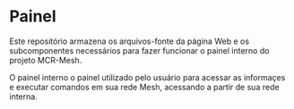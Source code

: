 # Painel

Este repositório armazena os arquivos-fonte da página Web e os subcomponentes necessários para fazer funcionar o painel interno do projeto MCR-Mesh. 

O painel interno o painel utilizado pelo usuário para acessar as informaçes e executar comandos em sua rede Mesh, acessando a partir de sua rede interna. 

